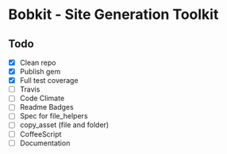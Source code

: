 Bobkit - Site Generation Toolkit
==================================================


Todo
--------------------------------------------------

- [x] Clean repo
- [x] Publish gem
- [x] Full test coverage
- [ ] Travis
- [ ] Code Climate
- [ ] Readme Badges
- [ ] Spec for file_helpers
- [ ] copy_asset (file and folder)
- [ ] CoffeeScript
- [ ] Documentation